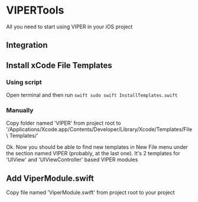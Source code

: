 # VIPERTools

All you need to start using VIPER in your iOS project

## Integration

## Install xCode File Templates
### Using script
Open terminal and then run ```swift
sudo swift InstallTemplates.swift```

### Manually

Copy folder named 'VIPER' from project root to '/Applications/Xcode.app/Contents/Developer/Library/Xcode/Templates/File\ Templates/'

Ok. Now you should be able to find new templates in New File menu under the section named VIPER (probably, at the last one).
It's 2 templates for 'UIView' and 'UIViewController' based VIPER modules

## Add ViperModule.swift
Copy file named 'ViperModule.swift' from project root to your project
